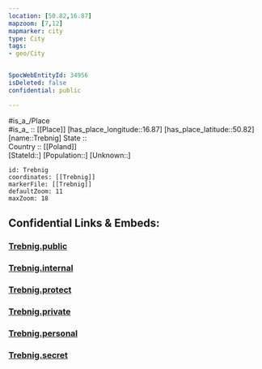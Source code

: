 ```yaml
---
location: [50.82,16.87] 
mapzoom: [7,12] 
mapmarker: city 
type: City
tags:
- geo/City


SpocWebEntityId: 34956
isDeleted: false
confidential: public

---
```

#is_a_/Place  
#is_a_ :: [[Place]] 
[has_place_longitude::16.87] 
[has_place_latitude::50.82] 
[name::Trebnig] 
State ::  
Country :: [[Poland]]  
[StateId::] 
[Population::] 
[Unknown::] 


```leaflet
id: Trebnig
coordinates: [[Trebnig]] 
markerFile: [[Trebnig]] 
defaultZoom: 11 
maxZoom: 18
```


## Confidential Links & Embeds: 

### [Trebnig.public](/_public/\Earth\Continent\Europe\Europe~East\Poland\Provinces~Poland\Lower_Silesian\CityTrebnig.public.md) 

### [Trebnig.internal](/_internal/\Earth\Continent\Europe\Europe~East\Poland\Provinces~Poland\Lower_Silesian\CityTrebnig.internal.md) 

### [Trebnig.protect](/_protect/\Earth\Continent\Europe\Europe~East\Poland\Provinces~Poland\Lower_Silesian\CityTrebnig.protect.md) 

### [Trebnig.private](/_private/\Earth\Continent\Europe\Europe~East\Poland\Provinces~Poland\Lower_Silesian\CityTrebnig.private.md) 

### [Trebnig.personal](/_personal/\Earth\Continent\Europe\Europe~East\Poland\Provinces~Poland\Lower_Silesian\CityTrebnig.personal.md) 

### [Trebnig.secret](/_secret/\Earth\Continent\Europe\Europe~East\Poland\Provinces~Poland\Lower_Silesian\CityTrebnig.secret.md)

